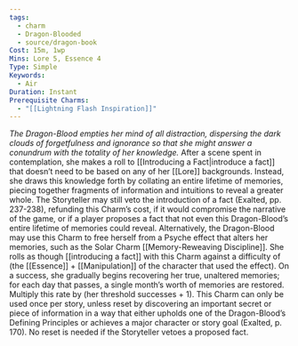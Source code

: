 ```yaml
---
tags:
  - charm
  - Dragon-Blooded
  - source/dragon-book
Cost: 15m, 1wp
Mins: Lore 5, Essence 4
Type: Simple
Keywords:
  - Air
Duration: Instant
Prerequisite Charms:
  - "[[Lightning Flash Inspiration]]"
---
```

*The Dragon-Blood empties her mind of all distraction, dispersing the dark clouds of forgetfulness and ignorance so that she might answer a conundrum with the totality of her knowledge.*
After a scene spent in contemplation, she makes a roll to [[Introducing a Fact|introduce a fact]] that doesn’t need to be based on any of her [[Lore]] backgrounds. Instead, she draws this knowledge forth by collating an entire lifetime of memories, piecing together fragments of information and intuitions to reveal a greater whole. 
The Storyteller may still veto the introduction of a fact (Exalted, pp. 237-238), refunding this Charm’s cost, if it would compromise the narrative of the game, or if a player proposes a fact that not even this Dragon-Blood’s entire lifetime of memories could reveal. 
Alternatively, the Dragon-Blood may use this Charm to free herself from a Psyche effect that alters her memories, such as the Solar Charm [[Memory-Reweaving Discipline]]. She rolls as though [[introducing a fact]] with this Charm against a difficulty of (the [[Essence]] + [[Manipulation]] of the character that used the effect). On a success, she gradually begins recovering her true, unaltered memories; for each day that passes, a single month’s worth of memories are restored. Multiply this rate by (her threshold successes + 1). 
This Charm can only be used once per story, unless reset by discovering an important secret or piece of information in a way that either upholds one of the Dragon-Blood’s Defining Principles or achieves a major character or story goal (Exalted, p. 170). No reset is needed if the Storyteller vetoes a proposed fact.
